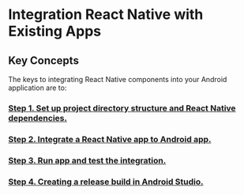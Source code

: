 # Integration React Native with Existing Apps

## Key Concepts

The keys to integrating React Native components into your Android application are to:

### [Step 1. Set up project directory structure and React Native dependencies.](https://github.com/anhquoc09/demo/tree/step1#step-1-set-up-project-directory-structure-and-react-native-dependencies)

### [Step 2. Integrate a React Native app to Android app.](https://github.com/anhquoc09/demo/tree/step2#step-2-integrate-a-react-native-app-to-android-app)

### [Step 3. Run app and test the integration.](https://github.com/anhquoc09/demo/tree/step3#step-3-run-app-and-test-the-integration)

### [Step 4. Creating a release build in Android Studio.](https://github.com/anhquoc09/demo/tree/step4#step-4-creating-a-release-build-in-android-studio)